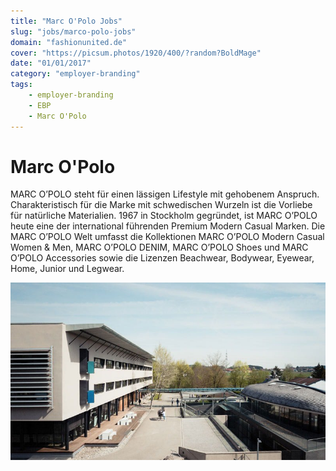 ```yaml
---
title: "Marc O'Polo Jobs"
slug: "jobs/marco-polo-jobs"
domain: "fashionunited.de"
cover: "https://picsum.photos/1920/400/?random?BoldMage"
date: "01/01/2017"
category: "employer-branding"
tags:
    - employer-branding
    - EBP
    - Marc O'Polo
---
```


# Marc O'Polo

MARC O’POLO steht für einen lässigen Lifestyle mit gehobenem Anspruch. Charakteristisch für die Marke mit schwedischen Wurzeln ist die Vorliebe für natürliche Materialien. 1967 in Stockholm gegründet, ist MARC O’POLO heute eine der international führenden Premium Modern Casual Marken. Die MARC O’POLO Welt umfasst die Kollektionen MARC O’POLO Modern Casual Women & Men, MARC O’POLO DENIM, MARC O’POLO Shoes und MARC O’POLO Accessories sowie die Lizenzen Beachwear, Bodywear, Eyewear, Home, Junior und Legwear.

![Headquarters](marco-polo-headquarters.jpg)
